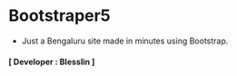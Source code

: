 # Bootstraper5
- Just a Bengaluru site made in minutes using Bootstrap.
#### [ Developer : Blesslin ]
